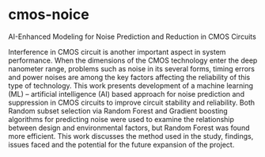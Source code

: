 # cmos-noice
AI-Enhanced Modeling for Noise Prediction and Reduction in CMOS Circuits

Interference in CMOS circuit is another important aspect in system performance. When the
dimensions of the CMOS technology enter the deep nanometer range, problems such as
noise in its several forms, timing errors and power noises are among the key factors
affecting the reliability of this type of technology. This work presents development of a
machine learning (ML) – artificial intelligence (AI) based approach for noise prediction and
suppression in CMOS circuits to improve circuit stability and reliability. Both Random subset
selection via Random Forest and Gradient boosting algorithms for predicting noise were
used to examine the relationship between design and environmental factors, but Random
Forest was found more efficient. This work discusses the method used in the study, findings,
issues faced and the potential for the future expansion of the project.
